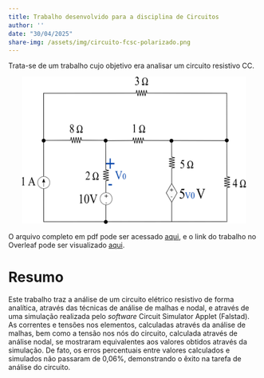 ```yaml
---
title: Trabalho desenvolvido para a disciplina de Circuitos
author: ''
date: "30/04/2025"
share-img: /assets/img/circuito-fcsc-polarizado.png
---
```


Trata-se de um trabalho cujo objetivo era analisar um circuito resistivo CC. 

<p align="center">
  <img src="/assets/img/Grupo_08_Projeto1.png" width="450">
</p>

O arquivo completo em pdf pode ser acessado [aqui](/docs/projeto_circuitos.pdf), e o link do trabalho no Overleaf pode ser visualizado [aqui](https://www.overleaf.com/read/fnjzttbhyzgt#001d63).

# Resumo
Este trabalho traz a análise de um circuito elétrico resistivo de forma analítica, através das técnicas de análise de malhas e nodal, e através de uma simulação realizada pelo _software_ Circuit Simulator Applet (Falstad). As correntes e tensões nos elementos, calculadas através da análise de malhas, bem como a tensão nos nós do circuito, calculada através de análise nodal, se mostraram equivalentes aos valores obtidos através da simulação. De fato, os erros percentuais entre valores calculados e simulados não passaram de 0,06%, demonstrando o êxito na tarefa de análise do circuito.
